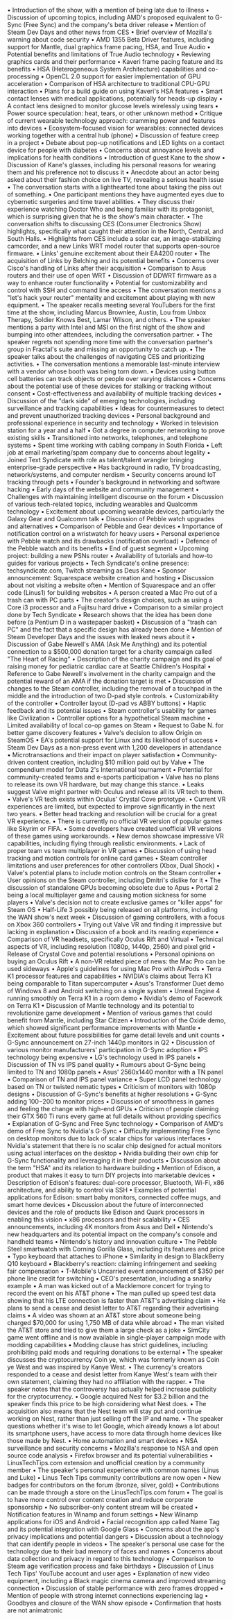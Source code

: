 • Introduction of the show, with a mention of being late due to illness
• Discussion of upcoming topics, including AMD's proposed equivalent to G-Sync (Free Sync) and the company's beta driver release
• Mention of Steam Dev Days and other news from CES
• Brief overview of Mozilla's warning about code security
• AMD 1355 Beta Driver features, including support for Mantle, dual graphics frame pacing, HSA, and True Audio
• Potential benefits and limitations of True Audio technology
• Reviewing graphics cards and their performance
• Kaveri frame pacing feature and its benefits
• HSA (Heterogeneous System Architecture) capabilities and co-processing
• OpenCL 2.0 support for easier implementation of GPU acceleration
• Comparison of HSA architecture to traditional CPU-GPU interaction
• Plans for a build guide on using Kaveri's HSA features
• Smart contact lenses with medical applications, potentially for heads-up display
• A contact lens designed to monitor glucose levels wirelessly using tears
• Power source speculation: heat, tears, or other unknown method
• Critique of current wearable technology approach: cramming power and features into devices
• Ecosystem-focused vision for wearables: connected devices working together with a central hub (phone)
• Discussion of feature creep in a project
• Debate about pop-up notifications and LED lights on a contact device for people with diabetes
• Concerns about annoyance levels and implications for health conditions
• Introduction of guest Kane to the show
• Discussion of Kane's glasses, including his personal reasons for wearing them and his preference not to discuss it
• Anecdote about an actor being asked about their fashion choice on live TV, revealing a serious health issue
• The conversation starts with a lighthearted tone about taking the piss out of something.
• One participant mentions they have augmented eyes due to cybernetic surgeries and time travel abilities.
• They discuss their experience watching Doctor Who and being familiar with its protagonist, which is surprising given that he is the show's main character.
• The conversation shifts to discussing CES (Consumer Electronics Show) highlights, specifically what caught their attention in the North, Central, and South Halls.
• Highlights from CES include a solar car, an image-stabilizing camcorder, and a new Links WRT model router that supports open-source firmware.
• Links' genuine excitement about their EA4200 router
• The acquisition of Links by Belching and its potential benefits
• Concerns over Cisco's handling of Links after their acquisition
• Comparison to Asus routers and their use of open WRT
• Discussion of DDWRT firmware as a way to enhance router functionality
• Potential for customizability and control with SSH and command line access
• The conversation mentions a "let's hack your router" mentality and excitement about playing with new equipment.
• The speaker recalls meeting several YouTubers for the first time at the show, including Marcus Brownlee, Austin, Lou from Unbox Therapy, Soldier Knows Best, Lamar Wilson, and others.
• The speaker mentions a party with Intel and MSI on the first night of the show and bumping into other attendees, including the conversation partner.
• The speaker regrets not spending more time with the conversation partner's group in Fractal's suite and missing an opportunity to catch up.
• The speaker talks about the challenges of navigating CES and prioritizing activities.
• The conversation mentions a memorable last-minute interview with a vendor whose booth was being torn down.
• Devices using button cell batteries can track objects or people over varying distances
• Concerns about the potential use of these devices for stalking or tracking without consent
• Cost-effectiveness and availability of multiple tracking devices
• Discussion of the "dark side" of emerging technologies, including surveillance and tracking capabilities
• Ideas for countermeasures to detect and prevent unauthorized tracking devices
• Personal background and professional experience in security and technology
• Worked in television station for a year and a half
• Got a degree in computer networking to prove existing skills
• Transitioned into networks, telephones, and telephone systems
• Spent time working with cabling company in South Florida
• Left job at email marketing/spam company due to concerns about legality
• Joined Text Syndicate with role as talent/talent wrangler bringing enterprise-grade perspective
• Has background in radio, TV broadcasting, network/systems, and computer nerdism
• Security concerns around IoT tracking through pets
• Founder's background in networking and software hacking
• Early days of the website and community management
• Challenges with maintaining intelligent discourse on the forum
• Discussion of various tech-related topics, including wearables and Qualcomm technology
• Excitement about upcoming wearable devices, particularly the Galaxy Gear and Qualcomm talk
• Discussion of Pebble watch upgrades and alternatives
• Comparison of Pebble and Gear devices
• Importance of notification control on a wristwatch for heavy users
• Personal experience with Pebble watch and its drawbacks (notification overload)
• Defence of the Pebble watch and its benefits
• End of guest segment
• Upcoming project: building a new PSNs router
• Availability of tutorials and how-to guides for various projects
• Tech Syndicate's online presence: techsyndicate.com, Twitch streaming as Deus Kane
• Sponsor announcement: Squarespace website creation and hosting
• Discussion about not visiting a website often
• Mention of Squarespace and an offer code (Linus1) for building websites
• A person created a Mac Pro out of a trash can with PC parts
• The creator's design choices, such as using a Core i3 processor and a Fujitsu hard drive
• Comparison to a similar project done by Tech Syndicate
• Research shows that the idea has been done before (a Pentium D in a wastepaper basket)
• Discussion of a "trash can PC" and the fact that a specific design has already been done
• Mention of Steam Developer Days and the issues with leaked news about it
• Discussion of Gabe Newell's AMA (Ask Me Anything) and its potential connection to a $500,000 donation target for a charity campaign called "The Heart of Racing"
• Description of the charity campaign and its goal of raising money for pediatric cardiac care at Seattle Children's Hospital
• Reference to Gabe Newell's involvement in the charity campaign and the potential reward of an AMA if the donation target is met
• Discussion of changes to the Steam controller, including the removal of a touchpad in the middle and the introduction of two D-pad style controls.
• Customizability of the controller
• Controller layout (D-pad vs ABBY buttons)
• Haptic feedback and its potential issues
• Steam controller's usability for games like Civilization
• Controller options for a hypothetical Steam machine
• Limited availability of local co-op games on Steam
• Request to Gabe N. for better game discovery features
• Valve's decision to allow Origin on SteamOS
• EA's potential support for Linux and its likelihood of success
• Steam Dev Days as a non-press event with 1,200 developers in attendance
• Microtransactions and their impact on player satisfaction
• Community-driven content creation, including $10 million paid out by Valve
• The compendium model for Data 2's International tournament
• Potential for community-created teams and e-sports participation
• Valve has no plans to release its own VR hardware, but may change this stance.
• Leaks suggest Valve might partner with Oculus and release all its VR tech to them.
• Valve's VR tech exists within Oculus' Crystal Cove prototype.
• Current VR experiences are limited, but expected to improve significantly in the next two years.
• Better head tracking and resolution will be crucial for a great VR experience.
• There is currently no official VR version of popular games like Skyrim or FIFA.
• Some developers have created unofficial VR versions of these games using workarounds.
• New demos showcase impressive VR capabilities, including flying through realistic environments.
• Lack of proper team vs team multiplayer in VR games
• Discussion of using head tracking and motion controls for online card games
• Steam controller limitations and user preferences for other controllers (Xbox, Dual Shock)
• Valve's potential plans to include motion controls on the Steam controller
• User opinions on the Steam controller, including Dmitri's dislike for it
• The discussion of standalone GPUs becoming obsolete due to Apus
• Portal 2 being a local multiplayer game and causing motion sickness for some players
• Valve's decision not to create exclusive games or "killer apps" for Steam OS
• Half-Life 3 possibly being released on all platforms, including the WAN show's next week
• Discussion of gaming controllers, with a focus on Xbox 360 controllers
• Trying out Valve VR and finding it impressive but lacking in explanation
• Discussion of a book and its reading experience
• Comparison of VR headsets, specifically Oculus Rift and Virtual
• Technical aspects of VR, including resolution (1080p, 1440p, 2560) and pixel grid
• Release of Crystal Cove and potential resolutions
• Personal opinions on buying an Oculus Rift
• A non-VR related piece of news: the Mac Pro can be used sideways
• Apple's guidelines for using Mac Pro with AirPods
• Terra K1 processor features and capabilities
• NVIDIA's claims about Terra K1 being comparable to Titan supercomputer
• Asus's Transformer Duet demo of Windows 8 and Android switching on a single system
• Unreal Engine 4 running smoothly on Terra K1 in a room demo
• Nvidia's demo of Facework on Terra K1
• Discussion of Mantle technology and its potential to revolutionize game development
• Mention of various games that could benefit from Mantle, including Star Citizen
• Introduction of the Oxide demo, which showed significant performance improvements with Mantle
• Excitement about future possibilities for game detail levels and unit counts
• G-Sync announcement on 27-inch 1440p monitors in Q2
• Discussion of various monitor manufacturers' participation in G-Sync adoption
• IPS technology being expensive
• LG's technology used in IPS panels
• Discussion of TN vs IPS panel quality
• Rumours about G-Sync being limited to TN and 1080p panels
• Asus' 2560x1440 monitor with a TN panel
• Comparison of TN and IPS panel variance
• Super LCD panel technology based on TN or twisted nematic types
• Criticism of monitors with 1080p designs
• Discussion of G-Sync's benefits at higher resolutions
• G-Sync adding $100-$200 to monitor prices
• Discussion of smoothness in games and feeling the change with high-end GPUs
• Criticism of people claiming their GTX 560 Ti runs every game at full details without providing specifics
• Explanation of G-Sync and Free Sync technology
• Comparison of AMD's demo of Free Sync to Nvidia's G-Sync
• Difficulty implementing Free Sync on desktop monitors due to lack of scalar chips for various interfaces
• Nvidia's statement that there is no scalar chip designed for actual monitors using actual interfaces on the desktop
• Nvidia building their own chip for G-Sync functionality and leveraging it in their products
• Discussion about the term "HSA" and its relation to hardware building
• Mention of Edison, a product that makes it easy to turn DIY projects into marketable devices
• Description of Edison's features: dual-core processor, Bluetooth, Wi-Fi, x86 architecture, and ability to control via SSH
• Examples of potential applications for Edison: smart baby monitors, connected coffee mugs, and smart home devices
• Discussion about the future of interconnected devices and the role of products like Edison and Quark processors in enabling this vision
• x86 processors and their scalability
• CES announcements, including 4K monitors from Asus and Dell
• Nintendo's new headquarters and its potential impact on the company's console and handheld teams
• Nintendo's history and innovation culture
• The Pebble Steel smartwatch with Corning Gorilla Glass, including its features and price
• Typo keyboard that attaches to iPhone
• Similarity in design to BlackBerry Q10 keyboard
• Blackberry's reaction: claiming infringement and seeking fair compensation
• T-Mobile's Uncarried event announcement of $350 per phone line credit for switching
• CEO's presentation, including a snarky example
• A man was kicked out of a Macklemore concert for trying to record the event on his AT&T phone
• The man pulled up speed test data showing that his LTE connection is faster than AT&T's advertising claim
• He plans to send a cease and desist letter to AT&T regarding their advertising claims
• A video was shown at an AT&T store about someone being charged $70,000 for using 1,750 MB of data while abroad
• The man visited the AT&T store and tried to give them a large check as a joke
• SimCity game went offline and is now available in single-player campaign mode with modding capabilities
• Modding clause has strict guidelines, including prohibiting paid mods and requiring donations to be external
• The speaker discusses the cryptocurrency Coin ye, which was formerly known as Coin ye West and was inspired by Kanye West.
• The currency's creators responded to a cease and desist letter from Kanye West's team with their own statement, claiming they had no affiliation with the rapper.
• The speaker notes that the controversy has actually helped increase publicity for the cryptocurrency.
• Google acquired Nest for $3.2 billion and the speaker finds this price to be high considering what Nest does.
• The acquisition also means that the Nest team will stay put and continue working on Nest, rather than just selling off the IP and name.
• The speaker questions whether it's wise to let Google, which already knows a lot about its smartphone users, have access to more data through home devices like those made by Nest.
• Home automation and smart devices
• NSA surveillance and security concerns
• Mozilla's response to NSA and open source code analysis
• Firefox browser and its potential vulnerabilities
• LinusTechTips.com extension and unofficial creation by a community member
• The speaker's personal experience with common names (Linus and Luke)
• Linus Tech Tips community contributions are now open
• New badges for contributors on the forum (bronze, silver, gold)
• Contributions can be made through a store on the LinusTechTips.com forum
• The goal is to have more control over content creation and reduce corporate sponsorship
• No subscriber-only content stream will be created
• Notification features in Winamp and forum settings
• New Winamp applications for iOS and Android
• Facial recognition app called Name Tag and its potential integration with Google Glass
• Concerns about the app's privacy implications and potential dangers
• Discussion about a technology that can identify people in videos
• The speaker's personal use case for the technology due to their bad memory of faces and names
• Concerns about data collection and privacy in regard to this technology
• Comparison to Steam age verification process and fake birthdays
• Discussion of Linus Tech Tips' YouTube account and user ages
• Explanation of new video equipment, including a Black magic cinema camera and improved streaming connection
• Discussion of stable performance with zero frames dropped
• Mention of people with strong internet connections experiencing lag
• Goodbyes and closure of the WAN show episode
• Confirmation that hosts are not animatronic
